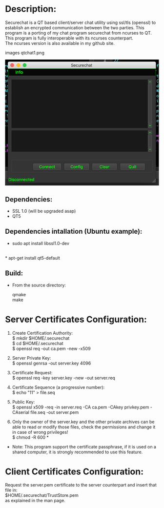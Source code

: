 Description:
============

Securechat is a QT based client/server chat utility  using  ssl/tls (openssl) to establish an encrypted communication between the two parties. This program is a porting of my chat program securechat from ncurses to QT. This program is fully interoperable with its ncurses counterpart.<BR>
The ncurses version is also available in my github site.

images qtchat1.png

![alt text](images/qtchat1.png " securechat_qt")

Dependencies:
-------------

- SSL 1.0 (will be upgraded asap) <BR>
- QT5 <BR>

Dependencies intallation (Ubuntu example):
------------------------------------------

* sudo apt install libssl1.0-dev<BR>
<BR>
* apt-get install qt5-default<BR>


Build:
------

* From the source directory:

   qmake<BR>
   make<BR>

Server Certificates Configuration:
==================================

1. Create Certification Authority:<BR>
$ mkdir $HOME/.securechat <BR>
$ cd $HOME/.securechat <BR>
$ openssl req -out ca.pem -new -x509<BR>

2. Server Private Key:<BR>
$ openssl genrsa -out server.key 4096<BR>

3. Certificate Request:<BR>
$ openssl req -key server.key -new -out server.req<BR>

4. Certificate Sequence (a progressive number): <BR>
$ echo "11" > file.seq<BR>

5. Public Key:<BR>
$ openssl x509 -req -in server.req -CA ca.pem -CAkey privkey.pem -CAserial file.seq -out server.pem

5. Only the owner of the server.key and the other private archives can be able to read or modify those files, check the permissions and change it in case of wrong privileges!<BR>
$ chmod -R 600 * <BR>

* Note: This program support the certificate passphrase, if it is used on a shared computer, it is strongly recommended to use this feature. 

Client Certificates Configuration:
==================================

Request the server.pem certificate to the server counterpart and insert that file in:<BR>
$HOME/.securechat/TrustStore.pem <BR>
as explained in the man page.

